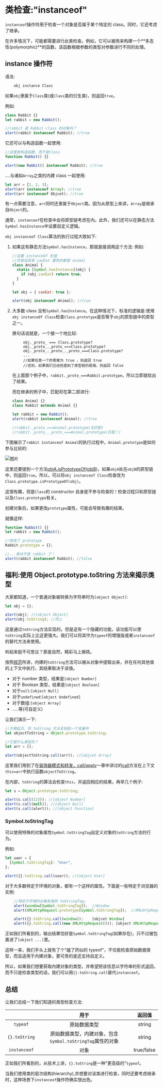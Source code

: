 # 类检查:"instanceof"

`instanceof`操作符用于检查一个对象是否属于某个特定的 class。同时，它还考虑了继承。

在许多情况下，可能都需要进行此类检查。例如，它可以被用来构建一个**多态性(polymorphic)**的函数，该函数根据参数的类型对参数进行不同的处理。

## instance 操作符

语法:

```js
    obj instance Class
```

如果`obj`隶属于`Class`类(或`Class`类的衍生类)，则返回`true`。

例如:

```js
class Rabbit {}
let rabbit = new Rabbit();

//rabbit 是 Rabbit class 的对象吗？
alert(rabbit instanceof Rabbit); //true
```

它还可以与构造函数一起使用:

```js
//这里是构造函数，而不是class
function Rabbit() {}

alert(new Rabbit() instanceof Rabbit); //true
```

....与诸如`Array`之类的内建 class 一起使用:

```js
let arr = [1, 2, 3];
alert(arr instanceof Array); //true
alert(arr instanceof Objcet); //true
```

有一点需要注意，`arr`同时还隶属于`Object`类。因为从原型上来讲，`Array`是继承自`Object`的。

通常，`instanceof`在检查中会将原型链考虑在内。此外，我们还可以在静态方法`Symbol.hasInstance`中设置自定义逻辑。

`obj instanceof Class`算法的执行过程大致如下:

1. 如果这有静态方法`Symbol.hasInstance`，那就直接调用这个方法:
   例如:

   ```js
   //设置 instanceOf 检查
   //并假设具有 canEat 属性的都是 animal
   class Animal {
     static [Symbol.hasInstance](obj) {
       if (obj.canEat) return true;
     }
   }

   let obj = { canEat: true };

   alert(obj instanceof Animal); //true
   ```

2. 大多数 class 没有`Symbol.hasInstance`。在这种情况下，标准的逻辑是:使用`obj instanceOf Class`检查`Class.prototype`是否等于`obj`的原型链中的原型之一。

   换句话说就是，一个接一个地比较:

   ```
        obj._proto_ === Class.prototype?
        obj._proto_._proto_===Class.prototype?
        obj._proto_._proto_._proto_===Class.prototype?
        ...
        //如果任意一个的答案为 true ，则返回 true
        //否则，如果我们已经检查到了原型链的尾端，则返回 false
   ```

   在上面那个例子中，`rabbit._proto_===Rabbit.prototype`，所以立即就给出了结果。

   而在继承的例子中，匹配将在第二部进行:

   ```js
   class Animal {}
   class Rabbit extends Animal {}

   let rabbit = new Rabbit();
   alert(rabbit instanceof Animal); //true

   //rabbit._proto_===Animal.prototype(无匹配)
   //rabbit._proto_._proto_===Animal.prototype(匹配！)
   ```

下图展示了`rabbit instanceof Animal`的执行过程中，`Animal.prototype`是如何参与比较的:

![图片](../assert/imgs/Instanceof.png)

这里还要提到一个方法[objA.isPrototypeOf(objB)](https://developer.mozilla.org/zh/docs/Web/JavaScript/Reference/Global_Objects/object/isPrototypeOf)，如果`objA`处在`objB`的原型链中，则返回`true`。所以，可以将`obj instanceof Class`检查改为`Class.prototype.isPrototypeOf(obj)`。

这很有趣，但是`Class`的 constructor 自身是不参与检查的！检查过程只和原型链以及`Class.prototype`有关。

创建对象后，如果更改`prototype`属性，可能会导致有趣的结果。

就像这样:

```js
function Rabbit() {}
let rabbit = new Rabbit();

//修改了 prototype
Rabbit.prototype = {};

//...再也不是 rabbit 了！
alert(rabbit instanceof Rabbit); //false
```

## 福利:使用 Object.prototype.toString 方法来揭示类型

大家都知道，一个普通对象被转换为字符串时为`[object Object]`:

```js
let obj = {};

alert(obj); //[object Object]
alert(obj.toString); //同上
```

这是通过`toString`方法实现的。但是这有一个隐藏的功能，该功能可以使`toString`实际上比这更强大。我们可以将其作为`typeof`的增强版或者`instanceof`的替代方法来使用。

听起来挺不可思议？那是自然，精彩马上揭晓。

按照[规范](https://tc39.github.io/ecma262/#sec-object.prototype.tostring)所讲，内建的`toString`方法可以被从对象中提取出来，并在任何其他值的上下文中执行。其结果取决于该值。

- 对于 number 类型，结果是`[object Number]`
- 对于 Boolean 类型，结果是`[object Boolean]`
- 对于`null`:`[object Null]`
- 对于`undefined`:`[object Undefined]`
- 对于数组:`[object Array]`
- .....等(可自定义)

让我们演示一下:

```js
//方便起见，将 toString 方法复制到一个变量中
let objectToString = Object.prototype.toString;

//它是什么类型的？
let arr = [];

alert(objectToString.call(arr)); //[objcet Array]
```

这里我们用到了在[装饰器模式和转发，call/apply](https://zh.javascript.info/call-apply-decorators)一章中讲过的[call](https://developer.mozilla.org/zh/docs/Web/JavaScript/Reference/Global_Objects/function/call)方法在上下文`this=arr`中执行函数`objectToString`。

在内部，`toString`的算法会检查`this`，并返回相应的结果。再举几个例子:

```js
let s = Object.prototype.toString;

alert(s.call(123)); //[object Number]
alert(s.call(null)); //[object Null]
alert(s.call(alert)); //[object Function]
```

### Symbol.toStringTag

可以使用特殊的对象属性`Symbol.toStringTag`自定义对象的`toString`方法的行为。

例如:

```js
let uaer = {
  [Symbol.toStringTag]: "User",
};

alert({}.toString.call(user)); //[object User]
```

对于大多数特定于环境的对象，都有一个这样的属性。下面是一些特定于浏览器的实例:

```js
    //特定于环境的对象和类的 toStringTag;
    alert(window[Symbol.toStringTag]);  //Window
    alert(XMLHttpRequest.prototype[Symbol.toStringTag]);  //XMLHttpRequest

    alert({}.toString.call(window));    [objcet Window]
    alert({}.toString.call(new XMLHttpRequest())); [object XMLHttpRequest]
```

正如我们所看到的，输出结果恰好是`Symbol.toStringTag`(如果存在)，只不过被包裹进了`[object ...]`里。

这样一来，我们手头上就有了个"磕了药似的 typeof"，不仅能检查原始数据类型，而且适用于内建对象，更可贵的是还支持自定义。

所以，如果我们想要获取内建对象的类型，并希望把该信息以字符串的形式返回，而不只是检查类型的话，我们可以用`{}.toString.call`替代`instanceof`。

## 总结

让我们总结一下我们知道的类型检查方法:

|               |                          **用于**                          | **返回值** |
| :-----------: | :--------------------------------------------------------: | :--------: |
|   `typeof`    |                        原始数据类型                        |   string   |
| `{}.toString` | 原始数据类型，内建对象，包含`Symbol.toStringTag`属性的对象 |   string   |
| `instanceof`  |                            对象                            | true/false |

正如我们所看到的，从技术上讲，`{}.toString`是一种"更高级的"`typeof`。

当我们使用类的层次结构(hierarchy),并想要对该类进行检查，同时还要考虑继承时，这种场景下`instanceof`操作符确实很出色。
